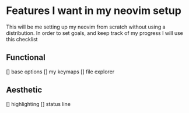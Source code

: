 # Features I want in my neovim setup
This will be me setting up my neovim from scratch without using a distribution. 
In order to set goals, and keep track of my progress I will use this checklist

## Functional
 [] base options
 [] my keymaps
 [] file explorer

## Aesthetic
 [] highlighting
 [] status line

